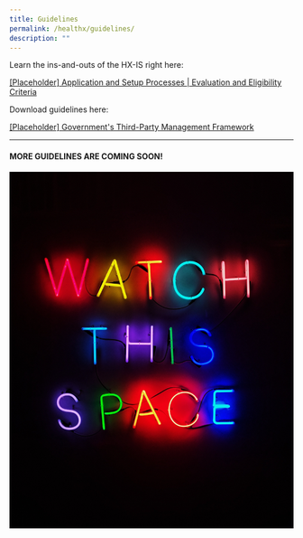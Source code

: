 ```yaml
---
title: Guidelines
permalink: /healthx/guidelines/
description: ""
---
```

Learn the ins-and-outs of the HX-IS right here:

[[Placeholder] Application and Setup Processes | Evaluation and Eligibility Criteria](/files/hx-is_applicationprocessevaluation&eligibilitycriteria.pdf)

Download guidelines here: 

[[Placeholder] Government's Third-Party Management Framework](/files/key-policies-third-party-framework.pdf)

--- 

#### MORE GUIDELINES ARE COMING SOON!
![coming soon](/images/Test%20Images/samuel-regan-asante-rk8fhggeyr8-unsplash.jpeg)